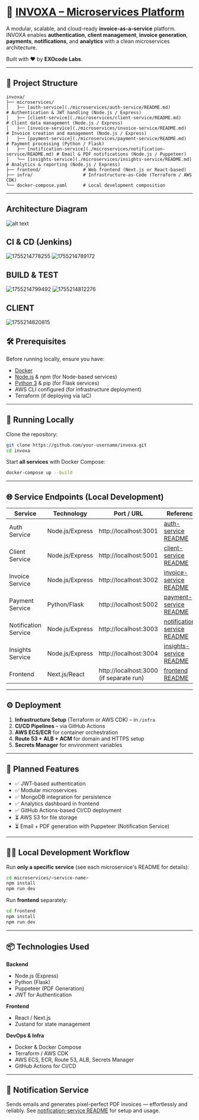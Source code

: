 # 🚀 [INVOXA – Microservices Platform](https://dev.d36313cqlxcs2u.amplifyapp.com)

A modular, scalable, and cloud-ready **invoice-as-a-service** platform. INVOXA enables **authentication**, **client management**, **invoice generation**, **payments**, **notifications**, and **analytics** with a clean microservices architecture.

Built with ❤️ by **EXOcode Labs**.

---

## 📂 Project Structure

```
invoxa/
├── microservices/
│   ├── [auth-service](./microservices/auth-service/README.md)        # Authentication & JWT handling (Node.js / Express)
│   ├── [client-service](./microservices/client-service/README.md)    # Client data management (Node.js / Express)
│   ├── [invoice-service](./microservices/invoice-service/README.md)  # Invoice creation and management (Node.js / Express)
│   ├── [payment-service](./microservices/payment-service/README.md)  # Payment processing (Python / Flask)
│   ├── [notification-service](./microservices/notification-service/README.md) # Email & PDF notifications (Node.js / Puppeteer)
│   └── [insights-service](./microservices/insights-service/README.md) # Analytics & reporting (Node.js / Express)
├── frontend/                # Web frontend (Next.js or React-based)
├── infra/                   # Infrastructure-as-Code (Terraform / AWS CDK)
└── docker-compose.yaml      # Local development composition
```

---

## Architecture Diagram

![alt text](image.png)

## CI & CD (Jenkins)

![1755214778255](image/README/1755214778255.png)
![1755214789172](image/README/1755214789172.png)

## BUILD & TEST

![1755214799492](image/README/1755214799492.png)
![1755214812276](image/README/1755214812276.png)

## CLIENT

![1755214820815](image/README/1755214820815.png)

## 🛠 Prerequisites

Before running locally, ensure you have:

- [Docker](https://www.docker.com/)
- [Node.js](https://nodejs.org/) & npm (for Node-based services)
- [Python 3](https://www.python.org/) & pip (for Flask services)
- AWS CLI configured (for infrastructure deployment)
- Terraform (if deploying via IaC)

---

## 🚀 Running Locally

Clone the repository:

```bash
git clone https://github.com/your-username/invoxa.git
cd invoxa
```

Start **all services** with Docker Compose:

```bash
docker-compose up --build
```

---

## 🌐 Service Endpoints (Local Development)

| Service              | Technology      | Port / URL                              | Reference                                                                     |
| -------------------- | --------------- | --------------------------------------- | ----------------------------------------------------------------------------- |
| Auth Service         | Node.js/Express | http://localhost:3001                   | [auth-service README](./microservices/auth-service/README.md)                 |
| Client Service       | Node.js/Express | http://localhost:5001                   | [client-service README](./microservices/client-service/README.md)             |
| Invoice Service      | Node.js/Express | http://localhost:3002                   | [invoice-service README](./microservices/invoice-service/README.md)           |
| Payment Service      | Python/Flask    | http://localhost:5002                   | [payment-service README](./microservices/payment-service/README.md)           |
| Notification Service | Node.js/Express | http://localhost:3003                   | [notification-service README](./microservices/notification-service/README.md) |
| Insights Service     | Node.js/Express | http://localhost:3004                   | [insights-service README](./microservices/insights-service/README.md)         |
| Frontend             | Next.js/React   | http://localhost:3000 (if separate run) | [frontend README](./frontend/README.md)                                       |

---

## ⚙️ Deployment

1. **Infrastructure Setup** (Terraform or AWS CDK) – in `/infra`
2. **CI/CD Pipelines** – via GitHub Actions
3. **AWS ECS/ECR** for container orchestration
4. **Route 53 + ALB + ACM** for domain and HTTPS setup
5. **Secrets Manager** for environment variables

---

## 📌 Planned Features

- ✅ JWT-based authentication
- ✅ Modular microservices
- ✅ MongoDB integration for persistence
- ✅ Analytics dashboard in frontend
- ✅ GitHub Actions-based CI/CD deployment
- ⏳ AWS S3 for file storage
- ⏳ Email + PDF generation with Puppeteer (Notification Service)

---

## 🧑‍💻 Local Development Workflow

Run **only a specific service** (see each microservice's README for details):

```bash
cd microservices/<service-name>
npm install
npm run dev
```

Run **frontend** separately:

```bash
cd frontend
npm install
npm run dev
```

---

## 📦 Technologies Used

**Backend**

- Node.js (Express)
- Python (Flask)
- Puppeteer (PDF Generation)
- JWT for Authentication

**Frontend**

- React / Next.js
- Zustand for state management

**DevOps & Infra**

- Docker & Docker Compose
- Terraform / AWS CDK
- AWS ECS, ECR, Route 53, ALB, Secrets Manager
- GitHub Actions for CI/CD

---

## 🔔 Notification Service

Sends emails and generates pixel-perfect PDF invoices — effortlessly and reliably.
See [notification-service README](./microservices/notification-service/README.md) for setup and usage.
